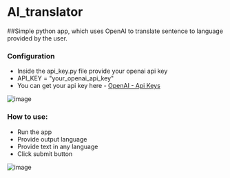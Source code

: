 # AI_translator

##Simple python app, which uses OpenAI to translate sentence to language provided by the user.
### Configuration
- Inside the api_key.py file provide your openai api key 
- API_KEY = "your_openai_api_key"
- You can get your api key here - [OpenAI - Api Keys](https://platform.openai.com/account/api-keys)

![image](https://user-images.githubusercontent.com/107316656/226877707-fb15d7e6-2fba-4eb7-bdfa-b71150a93009.png)


### How to use:
- Run the app 
- Provide output language 
- Provide text in any language
- Click submit button

![image](https://user-images.githubusercontent.com/107316656/226874702-4f66bb47-e641-4365-93e2-f8b8c99656f9.png)

